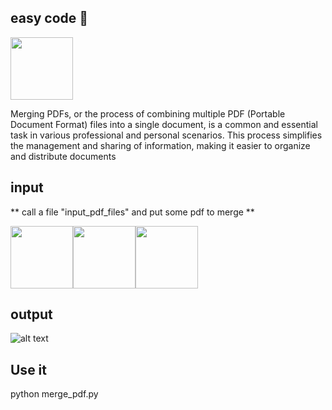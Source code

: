 ## easy code  🚀
<img src="https://upload.wikimedia.org/wikipedia/commons/thumb/8/87/PDF_file_icon.svg/1920px-PDF_file_icon.svg.png" width="100" height="100">

Merging PDFs, or the process of combining multiple PDF (Portable Document Format) files into a single document, is a common and essential task in various professional and personal scenarios. This process simplifies the management and sharing of information, making it easier to organize and distribute documents
## input 

** call a file "input_pdf_files" and put some pdf to merge **

<img src="https://upload.wikimedia.org/wikipedia/commons/thumb/8/87/PDF_file_icon.svg/1920px-PDF_file_icon.svg.png" width="100" height="100"><img src="https://upload.wikimedia.org/wikipedia/commons/thumb/8/87/PDF_file_icon.svg/1920px-PDF_file_icon.svg.png" width="100" height="100"><img src="https://upload.wikimedia.org/wikipedia/commons/thumb/8/87/PDF_file_icon.svg/1920px-PDF_file_icon.svg.png" width="100" height="100">

## output
![alt text](https://blog.aspose.com/fr/pdf/merge-two-or-multiple-pdf-files-using-java/images/Merge-PDF-Files-into-Single-PDF.jpg)
## Use it
python merge_pdf.py